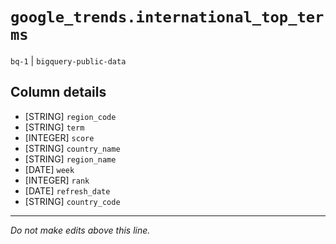 # `google_trends.international_top_terms`
`bq-1` | `bigquery-public-data`

## Column details
* [STRING]    `region_code`
* [STRING]    `term`
* [INTEGER]   `score`
* [STRING]    `country_name`
* [STRING]    `region_name`
* [DATE]      `week`
* [INTEGER]   `rank`
* [DATE]      `refresh_date`
* [STRING]    `country_code`

-------------------------------------------------------------------------------
*Do not make edits above this line.*
